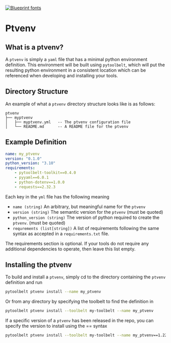 [![Blueprint fonts](https://see.fontimg.com/api/renderfont4/BWWo5/eyJyIjoiZnMiLCJoIjo4NywidyI6MTAwMCwiZnMiOjg3LCJmZ2MiOiIjMUNBN0ZGIiwiYmdjIjoiI0ZGRkZGRiIsInQiOjF9/UHl0b29sYmVsdA/typo-draft-demo.png)](https://www.fontspace.com/category/blueprint)

# Ptvenv

## What is a ptvenv?
A `ptvenv` is simply a `yaml` file that has a minimal python environment definition. This environment will be built using `pytoolbelt`, which will
put the resulting python environment in a consistent location which can be referenced when developing and installing your tools. 

## Directory Structure
An example of what a `ptvenv` directory structure looks like is as follows:

```
ptvenv
├── myptvenv
│   ├── myptvenv.yml   -- The ptvenv configuration file
│   └── README.md      -- A README file for the ptvenv
```

## Example Definition
```yaml
name: my_ptvenv
version: "0.1.0"
python_version: "3.10"
requirements:
    - pytoolbelt-toolkit==0.4.0
    - pyyaml==6.0.1
    - python-dotenv==1.0.0
    - requests==2.32.3
```

Each key in the `yml` file has the following meaning

- `name (string)` An arbitrary, but meaningful name for the `ptvenv`
- `version (string)` The semantic version for the `ptvenv` (must be quoted)
- `python_version (string)` The version of python required to create the `ptvenv`. (must be quoted)
- `requrements (list[string])` A list of requirements following the same syntax as accepted in a `requirements.txt` file.

The requirements section is optional. If your tools do not require any additional dependencies to operate, then leave this list empty.

## Installing the ptvenv
To build and install a `ptvenv`, simply cd to the directory containing the `ptvenv` definition and run
```bash
pytoolbelt ptvenv install --name my_ptvenv
```
Or from any directory by specifying the toolbelt to find the definition in
```bash
pytoolbelt ptvenv install --toolbelt my-toolbelt --name my_ptvenv
```

If a specific version of a `ptvenv` has been released in the repo, you can specify the version to install using the == syntax
```bash
pytoolbelt ptvenv install --toolbelt my-toolbelt --name my_ptvenv==1.22.3
```
